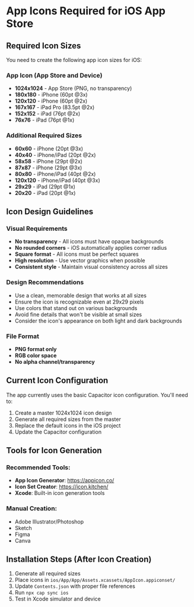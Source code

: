 # App Icons Required for iOS App Store

## Required Icon Sizes

You need to create the following app icon sizes for iOS:

### App Icon (App Store and Device)
- **1024x1024** - App Store (PNG, no transparency)
- **180x180** - iPhone (60pt @3x)
- **120x120** - iPhone (60pt @2x)  
- **167x167** - iPad Pro (83.5pt @2x)
- **152x152** - iPad (76pt @2x)
- **76x76** - iPad (76pt @1x)

### Additional Required Sizes
- **60x60** - iPhone (20pt @3x)
- **40x40** - iPhone/iPad (20pt @2x)
- **58x58** - iPhone (29pt @2x)
- **87x87** - iPhone (29pt @3x)
- **80x80** - iPhone/iPad (40pt @2x)
- **120x120** - iPhone/iPad (40pt @3x)
- **29x29** - iPad (29pt @1x)
- **20x20** - iPad (20pt @1x)

## Icon Design Guidelines

### Visual Requirements
- **No transparency** - All icons must have opaque backgrounds
- **No rounded corners** - iOS automatically applies corner radius
- **Square format** - All icons must be perfect squares
- **High resolution** - Use vector graphics when possible
- **Consistent style** - Maintain visual consistency across all sizes

### Design Recommendations
- Use a clean, memorable design that works at all sizes
- Ensure the icon is recognizable even at 29x29 pixels
- Use colors that stand out on various backgrounds
- Avoid fine details that won't be visible at small sizes
- Consider the icon's appearance on both light and dark backgrounds

### File Format
- **PNG format only**
- **RGB color space**
- **No alpha channel/transparency**

## Current Icon Configuration

The app currently uses the basic Capacitor icon configuration. You'll need to:

1. Create a master 1024x1024 icon design
2. Generate all required sizes from the master
3. Replace the default icons in the iOS project
4. Update the Capacitor configuration

## Tools for Icon Generation

### Recommended Tools:
- **App Icon Generator**: https://appicon.co/
- **Icon Set Creator**: https://icon.kitchen/
- **Xcode**: Built-in icon generation tools

### Manual Creation:
- Adobe Illustrator/Photoshop
- Sketch
- Figma
- Canva

## Installation Steps (After Icon Creation)

1. Generate all required sizes
2. Place icons in `ios/App/App/Assets.xcassets/AppIcon.appiconset/`
3. Update `Contents.json` with proper file references
4. Run `npx cap sync ios`
5. Test in Xcode simulator and device